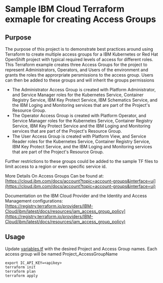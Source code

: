 # Sample IBM Cloud Terraform exmaple for creating Access Groups

## Purpose

The purpose of this project is to demonstrate best practices around using Terraform to create multiple access groups for a
IBM Kubernetes or Red Hat OpenShift project with typical required levels of access for different roles.   This Terraform example creates
three Access Groups for the project to represent Administrators, Operators, and Users of the environment and grants the roles the approrpriate 
persmissions to the access group.   Users can then be added to these groups and will inherit the groups permissions

- The Administrator Access Group is created with Platform Administrator, and Service Manager roles for  the Kubernetes Service, Container
Registry Service, IBM Key Protect Service, IBM Schematics Service, and the IBM Loging and Monitoring services that are part of the Project's Resource Group.
- The Operator Access Group is created with Platform Operator, and Service Manager roles for  the Kubernetes Service, Container
Registry Service, IBM Key Protect Service and the IBM Loging and Monitoring services that are part of the Project's Resource Group.
- The User Access Group is created with Platform View, and Service Reader roles for  the Kubernetes Service, Container
Registry Service, IBM Key Protect Service,  and the IBM Loging and Monitoring services that are part of the Project's Resource Group.

Further restrictions to these groups could be added to the sample TF files to limit access to a region or even specific service id.

More Details On Access Groups Can be found at:<br>
[https://cloud.ibm.com/docs/account?topic=account-groups&interface=ui](https://cloud.ibm.com/docs/account?topic=account-groups&interface=ui)

Documentation on the IBM Cloud Provider and the Identity and Access Management configurations:<br>
[https://registry.terraform.io/providers/IBM-Cloud/ibm/latest/docs/resources/iam_access_group_policy](https://registry.terraform.io/providers/IBM-Cloud/ibm/latest/docs/resources/iam_access_group_policy)

## Usage
Update [variables.tf](variables.tf) with the desired Project and Access Group names.   Each access group will be named Project_AccessGroupName

```
export IC_API_KEY=<apikey>
terraform init
terraform plan
terraform apply
```

